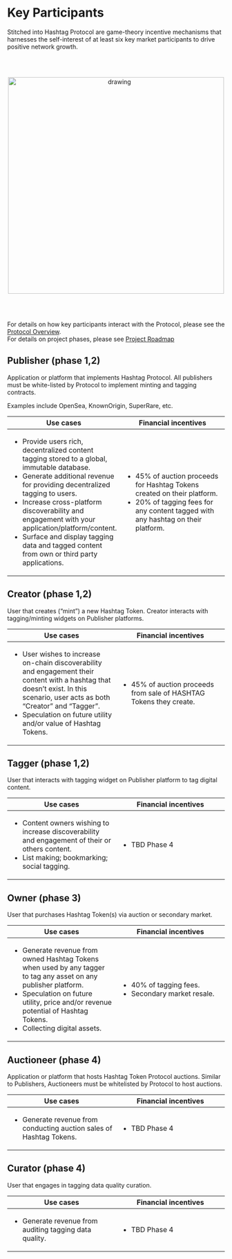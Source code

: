 # Key Participants

Stitched into Hashtag Protocol are game-theory incentive mechanisms that
harnesses the self-interest of at least six key market participants to drive positive
network growth.

<br /><br />
<p align="center"><img src="/assets/img/participants.png" alt="drawing"
width="500"/></p>
<br /><br />

For details on how key participants interact with the Protocol, please see the [Protocol
Overview](/essentials/).  
For details on project phases, please see [Project Roadmap](/essentials/roadmap)


## Publisher (phase 1,2)

Application or platform that implements Hashtag Protocol. All publishers must be
white-listed by Protocol to implement minting and tagging contracts.

Examples include OpenSea, KnownOrigin, SuperRare, etc.

<table>
  <thead>
    <tr>
      <th>Use cases</th>
      <th>Financial incentives</th>
    </tr>
  </thead>
  <tbody>
    <tr>
      <td width="50%">
        <ul>
          <li>Provide users rich, decentralized content tagging stored to a global, immutable database.</li>
          <li>Generate additional revenue for providing decentralized tagging to users.</li>
          <li>Increase cross-platform discoverability and engagement with your application/platform/content.</li>
          <li>Surface and display tagging data and tagged content from own or third party applications.</li>
        </ul>
      </td>
      <td>
        <ul>
          <li>45% of auction proceeds for Hashtag Tokens created on their platform.</li>
          <li>20% of tagging fees for any content tagged with any hashtag on their platform.</li>
        </ul>
      </td>
    </tr>
  </tbody>
</table>

## Creator (phase 1,2)

User that creates (“mint”) a new Hashtag Token. Creator interacts with tagging/minting widgets on Publisher platforms.


<table>
  <thead>
    <tr>
      <th>Use cases</th>
      <th>Financial incentives</th>
    </tr>
  </thead>
  <tbody>
    <tr>
      <td width="50%">
        <ul>
          <li>User wishes to increase on-chain discoverability and engagement their content with a hashtag that doesn’t exist. In this scenario, user acts as both “Creator” and “Tagger”.</li>
          <li>Speculation on future utility and/or value of Hashtag Tokens.</li>
        </ul>
      </td>
      <td>
        <ul>
          <li>45% of auction proceeds from sale of HASHTAG Tokens they create.</li>
        </ul>
      </td>
    </tr>
  </tbody>
</table>

## Tagger (phase 1,2)

User that interacts with tagging widget on Publisher platform to tag digital content.


<table>
  <thead>
    <tr>
      <th>Use cases</th>
      <th>Financial incentives</th>
    </tr>
  </thead>
  <tbody>
    <tr>
      <td width="50%">
        <ul>
          <li>Content owners wishing to increase discoverability and engagement of their or others content.</li>
          <li>List making; bookmarking; social tagging.</li>
        </ul>
      </td>
      <td>
        <ul>
          <li>TBD Phase 4</li>
        </ul>
      </td>
    </tr>
  </tbody>
</table>

## Owner (phase 3)

User that purchases Hashtag Token(s) via auction or secondary market.

<table>
  <thead>
    <tr>
      <th>Use cases</th>
      <th>Financial incentives</th>
    </tr>
  </thead>
  <tbody>
    <tr>
      <td width="50%">
        <ul>
          <li>Generate revenue from owned Hashtag Tokens when used by any tagger to tag any asset on any publisher platform.</li>
          <li>Speculation on future utility, price and/or revenue potential of Hashtag Tokens.</li>
          <li>Collecting digital assets.</li>
        </ul>
      </td>
      <td>
        <ul>
          <li>40% of tagging fees.</li>
          <li>Secondary market resale.</li>
        </ul>
      </td>
    </tr>
  </tbody>
</table>

## Auctioneer (phase 4)

Application or platform that hosts Hashtag Token Protocol
auctions. Similar to Publishers, Auctioneers must be whitelisted by Protocol
to host auctions.


<table>
  <thead>
    <tr>
      <th>Use cases</th>
      <th>Financial incentives</th>
    </tr>
  </thead>
  <tbody>
    <tr>
      <td width="50%">
        <ul>
          <li>Generate revenue from conducting auction sales of Hashtag Tokens.</li>
        </ul>
      </td>
      <td>
        <ul>
          <li>TBD Phase 4</li>
        </ul>
      </td>
    </tr>
  </tbody>
</table>

## Curator (phase 4)

User that engages in tagging data quality curation.


<table>
  <thead>
    <tr>
      <th>Use cases</th>
      <th>Financial incentives</th>
    </tr>
  </thead>
  <tbody>
    <tr>
      <td width="50%">
        <ul>
          <li>Generate revenue from auditing tagging data quality.</li>
        </ul>
      </td>
      <td>
        <ul>
          <li>TBD Phase 4</li>
        </ul>
      </td>
    </tr>
  </tbody>
</table>
